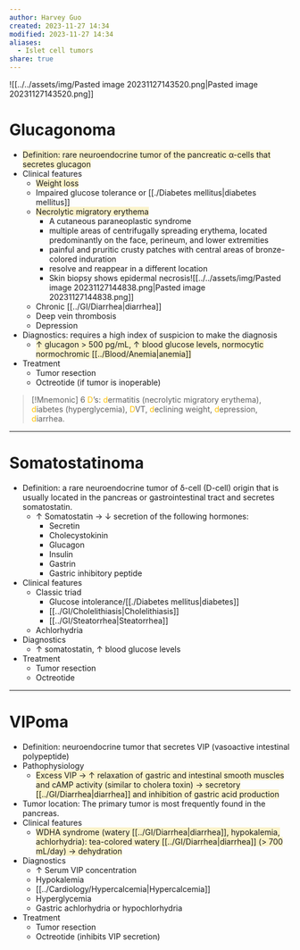 ```yaml
---
author: Harvey Guo
created: 2023-11-27 14:34
modified: 2023-11-27 14:34
aliases:
  - Islet cell tumors
share: true
---
```


![[../../assets/img/Pasted image 20231127143520.png|Pasted image 20231127143520.png]]
# Glucagonoma
- <span style="background:rgba(240, 200, 0, 0.2)">Definition: rare neuroendocrine tumor of the pancreatic α-cells that secretes glucagon</span>
- Clinical features
	- <span style="background:rgba(240, 200, 0, 0.2)">Weight loss</span>
	- Impaired glucose tolerance or [[./Diabetes mellitus|diabetes mellitus]]
	- <span style="background:rgba(240, 200, 0, 0.2)">Necrolytic migratory erythema</span>
		- A cutaneous paraneoplastic syndrome
		- multiple areas of centrifugally spreading erythema, located predominantly on the face, perineum, and lower extremities
		- painful and pruritic crusty patches with central areas of bronze-colored induration
		- resolve and reappear in a different location
		- Skin biopsy shows epidermal necrosis![[../../assets/img/Pasted image 20231127144838.png|Pasted image 20231127144838.png]]
	- Chronic [[../GI/Diarrhea|diarrhea]]
	- Deep vein thrombosis
	- Depression
- Diagnostics: requires a high index of suspicion to make the diagnosis
	- <span style="background:rgba(240, 200, 0, 0.2)">↑ glucagon > 500 pg/mL, ↑ blood glucose levels, normocytic normochromic [[../Blood/Anemia|anemia]]</span>
- Treatment
	- Tumor resection
	- Octreotide (if tumor is inoperable)

>[!Mnemonic] 
>6 <font color="#ffc000">D</font>’s: <font color="#ffc000">d</font>ermatitis (necrolytic migratory erythema), <font color="#ffc000">d</font>iabetes (hyperglycemia), <font color="#ffc000">D</font>VT, <font color="#ffc000">d</font>eclining weight, <font color="#ffc000">d</font>epression, <font color="#ffc000">d</font>iarrhea.

---
# Somatostatinoma
- Definition: a rare neuroendocrine tumor of δ-cell (D-cell) origin that is usually located in the pancreas or gastrointestinal tract and secretes somatostatin.
	- ↑ Somatostatin → ↓ secretion of the following hormones:
		- Secretin
		- Cholecystokinin
		- Glucagon
		- Insulin
		- Gastrin
		- Gastric inhibitory peptide
- Clinical features
	- Classic triad
		- Glucose intolerance/[[./Diabetes mellitus|diabetes]]
		- [[../GI/Cholelithiasis|Cholelithiasis]]
		- [[../GI/Steatorrhea|Steatorrhea]]
	- Achlorhydria
- Diagnostics
	- ↑ somatostatin, ↑ blood glucose levels
- Treatment
	- Tumor resection
	- Octreotide

---
# VIPoma
- Definition: neuroendocrine tumor that secretes VIP (vasoactive intestinal polypeptide)
- Pathophysiology
	- <span style="background:rgba(240, 200, 0, 0.2)">Excess VIP → ↑ relaxation of gastric and intestinal smooth muscles and cAMP activity (similar to cholera toxin) → secretory [[../GI/Diarrhea|diarrhea]] and inhibition of gastric acid production</span>
- Tumor location: The primary tumor is most frequently found in the pancreas.
- Clinical features
	- <span style="background:rgba(240, 200, 0, 0.2)">WDHA syndrome (watery [[../GI/Diarrhea|diarrhea]], hypokalemia, achlorhydria): tea-colored watery [[../GI/Diarrhea|diarrhea]] (> 700 mL/day) → dehydration</span>
- Diagnostics
	- ↑ Serum VIP concentration
	- Hypokalemia
	- [[../Cardiology/Hypercalcemia|Hypercalcemia]]
	- Hyperglycemia
	- Gastric achlorhydria or hypochlorhydria
- Treatment
	- Tumor resection
	- Octreotide (inhibits VIP secretion)